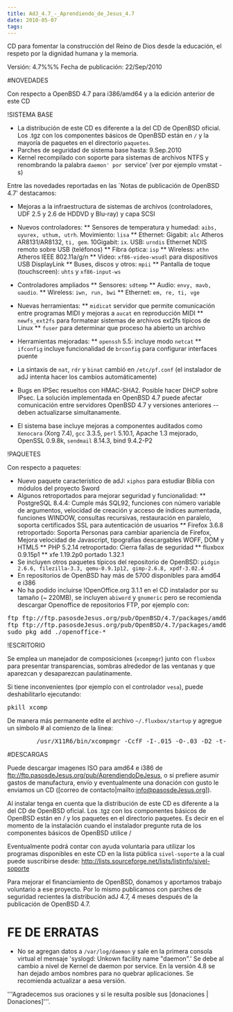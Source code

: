 ```yaml
---
title: AdJ_4.7_-_Aprendiendo_de_Jesus_4.7
date: 2010-05-07
tags:
---
```

CD para fomentar la construcción del Reino de Dios desde la educación,
el respeto por la dignidad humana y la memoria.

Versión: 4.7%%%
Fecha de publicación: 22/Sep/2010

#NOVEDADES

Con respecto a OpenBSD 4.7 para i386/amd64 y a la edición anterior de este CD

!SISTEMA BASE

* La distribución de este CD es diferente a la del CD de OpenBSD oficial.   Los .tgz con los componentes básicos de OpenBSD están en ```/```  y la mayoría de paquetes en el directorio ```paquetes```.  
* Parches de seguridad de sistema base hasta:  9.Sep.2010
* Kernel recompilado con soporte para sistemas de archivos NTFS y renombrando la palabra `daemon' por `service' (ver por ejemplo vmstat -s)

Entre las novedades reportadas en las `Notas de publicación de OpenBSD 4.7' destacamos:
* Mejoras a la infraestructura de sistemas de archivos (controladores, UDF 2.5 y 2.6 de HDDVD y Blu-ray) y capa SCSI
* Nuevos controladores: 
** Sensores de temperatura y humedad: ```aibs, uyurex, uthum, utrh```. Movimiento: ```lisa```
** Ethernet: Gigabit: ```alc``` Atheros AR8131/AR8132, ```ti, gem```. 10Gigabit: ```ix```. USB: ```urndis``` Ethernet NDIS remoto sobre USB (teléfonos)
** Fibra óptica: ```isp```
** Wireless: ```athn``` Atheros IEEE 802.11a/g/n 
** Video: ```xf86-video-wsudl``` para dispositivos USB DisplayLink
** Buses, discos y otros: ```mpii```
** Pantalla de toque (touchscreen): ```uhts``` y ```xf86-input-ws```
* Controladores ampliados
** Sensores: ```sdtemp```
** Audio: ```envy, mavb, uaudio```.
** Wireless: ```iwn, run, bwi```
** Ethernet: ```em, re, ti, vge```
* Nuevas herramientas:
** ```midicat``` servidor que permite comunicación entre programas MIDI y mejoras a ```aucat``` en reproducción MIDI
** ```newfs_ext2fs``` para formatear sistemas de archivos ext2fs típicos de Linux
** ```fuser``` para determinar que proceso ha abierto un archivo
* Herramientas mejoradas: 
** ```openssh``` 5.5: incluye modo ```netcat``` 
** ```ifconfig``` incluye funcionalidad de ```brconfig``` para configurar interfaces puente
* La sintaxis de ```nat```, ```rdr``` y ```binat``` cambió en ```/etc/pf.conf``` (el instalador de adJ intenta hacer los cambios automáticamente)
* Bugs en IPSec resueltos con HMAC-SHA2.  Posible hacer DHCP sobre IPsec.  La solución implementada en OpenBSD 4.7 puede afectar comunicación entre servidores OpenBSD 4.7 y versiones anteriores --deben actualizarse simultanamente.

* El sistema base incluye mejoras a componentes auditados como ```Xenocara``` (Xorg 7.4), ```gcc``` 3.3.5, ```perl``` 5.10.1, Apache 1.3 mejorado, OpenSSL 0.9.8k, ```sendmail``` 8.14.3, bind 9.4.2-P2


!PAQUETES

Con respecto a paquetes:
* Nuevo paquete característico de adJ: ```xiphos``` para estudiar Biblia con módulos del proyecto Sword
* Algunos retroportados para mejorar seguridad y funcionalidad:
** PostgreSQL 8.4.4: Cumple más SQL92, funciones con número variable de argumentos, velocidad de creación y acceso de índices aumentada, funciones WINDOW, consultas recursivas, restauración en paralelo, soporta certificados SSL para autenticación de usuarios 
** Firefox 3.6.8 retroportado: Soporta Personas para cambiar apariencia de Firefox, Mejora velocidad de Javascript, tipografías descargables WOFF, DOM y HTML5 
** PHP 5.2.14 retroportado: Cierra fallas de seguridad
** fluxbox 0.9.15p1 
** xfe 1.19.2p0 portado 1.32.1
* Se incluyen otros paquetes típicos del repositorio de OpenBSD: ```pidgin 2.6.6, filezilla-3.3, qemu-0.9.1p12, gimp-2.6.8, xpdf-3.02.4```
* En repositorios de OpenBSD hay más de 5700 disponibles para amd64 e i386
* No ha podido incluirse !OpenOffice.org 3.1.1 en el CD instalador por su tamaño (~ 220MB), se incluyen ```abiword``` y ```gnumeric``` pero se recomienda descargar Openoffice de repositorios FTP, por ejemplo con:
<pre>
ftp ftp://ftp.pasosdeJesus.org/pub/OpenBSD/4.7/packages/amd64/openoffice-3.1.1p6.tgz
ftp ftp://ftp.pasosdeJesus.org/pub/OpenBSD/4.7/packages/amd64/openoffice-i18n-es-3.1.1p0.tgz
sudo pkg_add ./openoffice-*
</pre>

!ESCRITORIO

Se emplea un manejador de composiciones (```xcompmgr```) junto con ```fluxbox```
para presentar transparencias, sombras alrededor de las ventanas y que 
aparezcan y desaparezcan paulatinamente.   

Si tiene inconvenientes (por ejemplo con el controlador ```vesa```), puede deshabilitarlo ejecutando:
<pre>
pkill xcomp
</pre>
De manera más permanente edite el archivo ```~/.fluxbox/startup``` y agregue un símbolo # al comienzo de la línea:
<pre>
        /usr/X11R6/bin/xcompmgr -CcfF -I-.015 -O-.03 -D2 -t-1 -l-3 -r4.2 -o.5 &
</pre>


#DESCARGAS

Puede descargar imagenes ISO para amd64 e i386 de ftp://ftp.pasosdeJesus.org/pub/AprendiendoDeJesus, o si prefiere asumir gastos de manufactura, envío y eventualmente una donación con gusto le enviamos un CD ([correo de contacto|mailto:info@pasosdeJesus.org]).

Al instalar tenga en cuenta que la distribución de este CD es diferente 
a la del CD de OpenBSD oficial. Los .tgz con los componentes básicos de OpenBSD están en / y los paquetes en el directorio paquetes.  Es decir en el momento de la instalación cuando el instalador pregunte ruta de los componentes básicos de OpenBSD utilice /

Eventualmente podrá contar con ayuda voluntaria para utilizar los programas disponibles en este CD en la lista pública ```sivel-soporte``` a la cual puede suscribirse desde: http://lists.sourceforge.net/lists/listinfo/sivel-soporte

Para mejorar el financiamiento de OpenBSD, donamos y aportamos trabajo voluntario a ese proyecto.  Por lo mismo publicamos  con parches de seguridad recientes la distribución adJ 4.7, 4 meses después de la publicación de OpenBSD  4.7.

# FE DE ERRATAS

* No se agregan datos a ```/var/log/daemon``` y sale en la primera consola virtual el mensaje 'syslogd: Unkown facility name "daemon".'   Se debe al cambio a nivel de Kernel de daemon por service.  En la versión 4.8 se han dejado ambos nombres para no quebrar aplicaciones.  Se recomienda actualizar a aesa versión.
 
'''Agradecemos sus oraciones y si le resulta posible sus [donaciones | Donaciones]'''.
